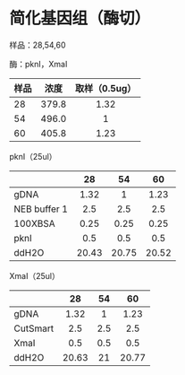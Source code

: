# 简化基因组（酶切）

样品：28,54,60

酶：pknI，XmaI

  

| 样品 | 浓度 | 取样（0.5ug）
| ------------- |:-------------:| :-------------:| 
| 28 | 379.8 | 1.32
| 54 | 496.0 | 1
| 60 | 405.8 | 1.23

pknI（25ul）

|  | 28 | 54 | 60
| ------------- |:-------------:| :-------------:|  :-------------:| 
| gDNA | 1.32 | 1 | 1.23
| NEB buffer 1 | 2.5 | 2.5 | 2.5
| 100XBSA | 0.25 | 0.25 | 0.25 | 0.25
| pknI | 0.5 | 0.5 | 0.5
| ddH2O | 20.43 | 20.75 | 20.52

XmaI（25ul）

|  | 28 | 54 | 60
| ------------- |:-------------:| :-------------:|  :-------------:| 
| gDNA | 1.32 | 1 | 1.23
| CutSmart | 2.5 | 2.5 | 2.5
| XmaI | 0.5 | 0.5 | 0.5 | 0.5
| ddH2O | 20.63 | 21 | 20.77
